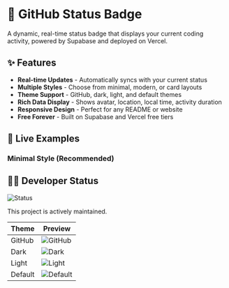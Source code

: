 # 🚀 GitHub Status Badge

A dynamic, real-time status badge that displays your current coding activity, powered by Supabase and deployed on Vercel.


## ✨ Features

- **Real-time Updates** - Automatically syncs with your current status
- **Multiple Styles** - Choose from minimal, modern, or card layouts
- **Theme Support** - GitHub, dark, light, and default themes
- **Rich Data Display** - Shows avatar, location, local time, activity duration
- **Responsive Design** - Perfect for any README or website
- **Free Forever** - Built on Supabase and Vercel free tiers

## 🎨 Live Examples

### Minimal Style (Recommended)





## 👨‍💻 Developer Status

![Status](https://github-status-badge.vercel.app/api/badge?username=rahuljangirworks&style=minimal&theme=github&width=350&height=75)

This project is actively maintained.


| Theme | Preview |
|------|---------|
| GitHub | ![GitHub](https://github-status-badge.vercel.app/api/badge?username=rahuljangirworks&style=minimal&theme=github&width=350&height=80) |
| Dark | ![Dark](https://github-status-badge.vercel.app/api/badge?username=rahuljangirworks&style=minimal&theme=dark&width=350&height=80) |
| Light | ![Light](https://github-status-badge.vercel.app/api/badge?username=rahuljangirworks&style=minimal&theme=light&width=350&height=80) |
| Default | ![Default](https://github-status-badge.vercel.app/api/badge?username=rahuljangirworks&style=minimal&theme=default&width=350&height=80) |




